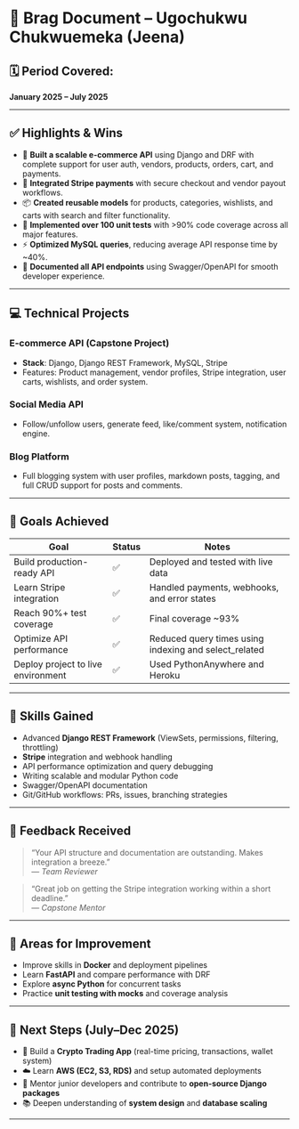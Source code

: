 # 🧠 Brag Document – Ugochukwu Chukwuemeka (Jeena)

## 🗓️ Period Covered:
**January 2025 – July 2025**

---

## ✅ Highlights & Wins

- 🚀 **Built a scalable e-commerce API** using Django and DRF with complete support for user auth, vendors, products, orders, cart, and payments.
- 🔐 **Integrated Stripe payments** with secure checkout and vendor payout workflows.
- 📦 **Created reusable models** for products, categories, wishlists, and carts with search and filter functionality.
- 🧪 **Implemented over 100 unit tests** with >90% code coverage across all major features.
- ⚡ **Optimized MySQL queries**, reducing average API response time by ~40%.
- 📁 **Documented all API endpoints** using Swagger/OpenAPI for smooth developer experience.

---

## 💻 Technical Projects

### **E-commerce API (Capstone Project)**
- **Stack**: Django, Django REST Framework, MySQL, Stripe
- Features: Product management, vendor profiles, Stripe integration, user carts, wishlists, and order system.

### **Social Media API**
- Follow/unfollow users, generate feed, like/comment system, notification engine.

### **Blog Platform**
- Full blogging system with user profiles, markdown posts, tagging, and full CRUD support for posts and comments.

---

## 🎯 Goals Achieved

| Goal                                      | Status | Notes                                         |
|-------------------------------------------|--------|-----------------------------------------------|
| Build production-ready API                | ✅     | Deployed and tested with live data            |
| Learn Stripe integration                  | ✅     | Handled payments, webhooks, and error states  |
| Reach 90%+ test coverage                  | ✅     | Final coverage ~93%                           |
| Optimize API performance                  | ✅     | Reduced query times using indexing and select_related |
| Deploy project to live environment        | ✅     | Used PythonAnywhere and Heroku                |

---

## 🧠 Skills Gained

- Advanced **Django REST Framework** (ViewSets, permissions, filtering, throttling)
- **Stripe** integration and webhook handling
- API performance optimization and query debugging
- Writing scalable and modular Python code
- Swagger/OpenAPI documentation
- Git/GitHub workflows: PRs, issues, branching strategies

---

## 👏 Feedback Received

> “Your API structure and documentation are outstanding. Makes integration a breeze.”  
> — *Team Reviewer*

> “Great job on getting the Stripe integration working within a short deadline.”  
> — *Capstone Mentor*

---

## 📌 Areas for Improvement

- Improve skills in **Docker** and deployment pipelines
- Learn **FastAPI** and compare performance with DRF
- Explore **async Python** for concurrent tasks
- Practice **unit testing with mocks** and coverage analysis

---

## 📅 Next Steps (July–Dec 2025)

- 🚀 Build a **Crypto Trading App** (real-time pricing, transactions, wallet system)
- ☁️ Learn **AWS (EC2, S3, RDS)** and setup automated deployments
- 🤝 Mentor junior developers and contribute to **open-source Django packages**
- 📚 Deepen understanding of **system design** and **database scaling**

---
